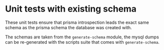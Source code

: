 # Unit tests with existing schema

These unit tests ensure that prisma introspection leads the exact same schema as the prisma schema the database was created with.

The schemas are taken from the `generate-schema` module, the mysql dumps can be re-generated with the scripts suite that comes with `generate-schema`.
